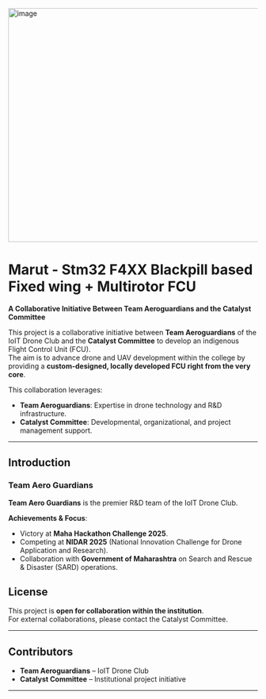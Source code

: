 <img width="580" height="472" alt="image" src="https://github.com/user-attachments/assets/07e5f51a-5438-463c-ba79-83d2b13f661f" />


# Marut - Stm32 F4XX Blackpill based Fixed wing + Multirotor FCU
**A Collaborative Initiative Between Team Aeroguardians and the Catalyst Committee**

This project is a collaborative initiative between **Team Aeroguardians** of the IoIT Drone Club and the **Catalyst Committee** to develop an indigenous Flight Control Unit (FCU).  
The aim is to advance drone and UAV development within the college by providing a **custom-designed, locally developed FCU right from the very core**.  

This collaboration leverages:
- **Team Aeroguardians**: Expertise in drone technology and R&D infrastructure.  
- **Catalyst Committee**: Developmental, organizational, and project management support.  

---

## Introduction

### Team Aero Guardians
**Team Aero Guardians** is the premier R&D team of the IoIT Drone Club.

**Achievements & Focus**:
- Victory at **Maha Hackathon Challenge 2025**.
- Competing at **NIDAR 2025** (National Innovation Challenge for Drone Application and Research).
- Collaboration with **Government of Maharashtra** on Search and Rescue & Disaster (SARD) operations.

## License
This project is **open for collaboration within the institution**.  
For external collaborations, please contact the Catalyst Committee.

---

## Contributors
- **Team Aeroguardians** – IoIT Drone Club  
- **Catalyst Committee** – Institutional project initiative  

---

